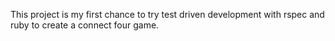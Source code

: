 This project is my first chance to try test driven development with rspec and ruby to create a connect four game.